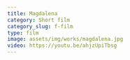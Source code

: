 ```yaml
---
title: Magdalena
category: Short film
category_slug: f-film
type: film
image: assets/img/works/magdalena.jpg
video: https://youtu.be/ahjzUpiTbsg
---
```

